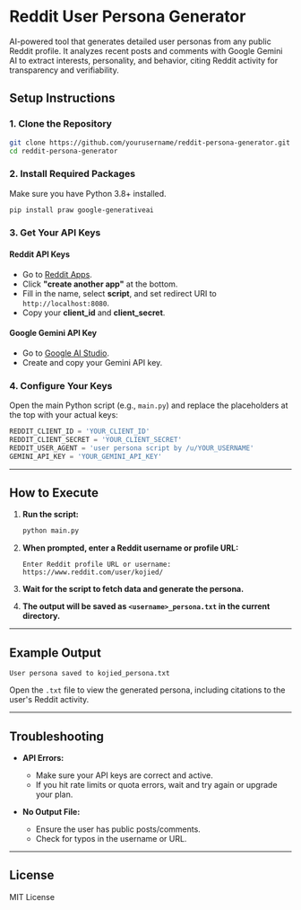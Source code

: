 # Reddit User Persona Generator 
AI-powered tool that generates detailed user personas from any public Reddit profile. It analyzes recent posts and comments with Google Gemini AI to extract interests, personality, and behavior, citing Reddit activity for transparency and verifiability.

## **Setup Instructions**

### 1. **Clone the Repository**

```bash
git clone https://github.com/yourusername/reddit-persona-generator.git
cd reddit-persona-generator
```

### 2. **Install Required Packages**

Make sure you have Python 3.8+ installed.

```bash
pip install praw google-generativeai
```

### 3. **Get Your API Keys**

#### **Reddit API Keys**
- Go to [Reddit Apps](https://www.reddit.com/prefs/apps).
- Click **"create another app"** at the bottom.
- Fill in the name, select **script**, and set redirect URI to `http://localhost:8080`.
- Copy your **client_id** and **client_secret**.

#### **Google Gemini API Key**
- Go to [Google AI Studio](https://aistudio.google.com/app/apikey).
- Create and copy your Gemini API key.

### 4. **Configure Your Keys**

Open the main Python script (e.g., `main.py`) and replace the placeholders at the top with your actual keys:

```python
REDDIT_CLIENT_ID = 'YOUR_CLIENT_ID'
REDDIT_CLIENT_SECRET = 'YOUR_CLIENT_SECRET'
REDDIT_USER_AGENT = 'user persona script by /u/YOUR_USERNAME'
GEMINI_API_KEY = 'YOUR_GEMINI_API_KEY'
```

---

## **How to Execute**

1. **Run the script:**

   ```bash
   python main.py
   ```

2. **When prompted, enter a Reddit username or profile URL:**

   ```
   Enter Reddit profile URL or username: https://www.reddit.com/user/kojied/
   ```

3. **Wait for the script to fetch data and generate the persona.**

4. **The output will be saved as `<username>_persona.txt` in the current directory.**

---

## **Example Output**

```
User persona saved to kojied_persona.txt
```

Open the `.txt` file to view the generated persona, including citations to the user's Reddit activity.

---

## **Troubleshooting**

- **API Errors:**  
  - Make sure your API keys are correct and active.
  - If you hit rate limits or quota errors, wait and try again or upgrade your plan.

- **No Output File:**  
  - Ensure the user has public posts/comments.
  - Check for typos in the username or URL.

---

## **License**

MIT License
